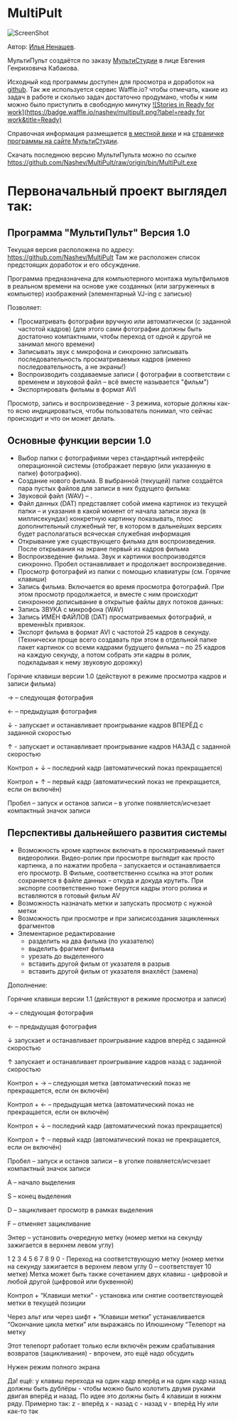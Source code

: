 MultiPult
=========
![ScreenShot](https://raw.github.com/Nashev/MultiPult/origin/ScreenShot.png)

Автор: [Илья Ненашев](http://innenashev.narod.ru).

МультиПульт создаётся по заказу [МультиСтудии](http://multistudia.ru/?page_id=923) в лице Евгения Генриховича Кабакова.

Исходный код программы доступен для просмотра и доработок на [github](https://github.com/Nashev/MultiPult). Так же используется сервис Waffle.io? чтобы отмечать, какие из задач в работе и сколько задач достаточно продумано, чтобы к ним можно было приступить в свободную минутку [![Stories in Ready for work](https://badge.waffle.io/nashev/multipult.png?label=ready for work&title=Ready)](http://waffle.io/nashev/multipult)


Справочная информация размещается [в местной вики](https://github.com/Nashev/MultiPult/wiki) и на  [страничке программы на сайте МультиСтудии](http://multistudia.ru/?page_id=923).

Скачать последнюю версию МультиПульта можно по ссылке https://github.com/Nashev/MultiPult/raw/origin/bin/MultiPult.exe


Первоначальный проект выглядел так:
===================================

Программа "МультиПульт" Версия 1.0
----------------------------------

Текущая версия расположена по адресу: https://github.com/Nashev/MultiPult 
Там же расположен список предстоящих доработок и его обсуждение.

Программа предназначена для компьютерного монтажа мультфильмов в реальном времени на основе уже созданных (или загруженных в компьютер) изображений (элементарный VJ-ing с записью)

Позволяет:
* Просматривать фотографии вручную или автоматически (с заданной частотой кадров) (для этого сами фотографии должны быть достаточно компактными, чтобы переход от  одной к другой не занимал много времени)
* Записывать звук с микрофона и синхронно записывать последовательность просматриваемых кадров (именно последовательность, а не экраны!)
* Воспроизводить создаваемые записи ( фотографии в соответствии с временем и звуковой файл – всё вместе называется "фильм")
* Экспортировать фильмы в формат AVI

Просмотр, запись и воспроизведение - 3 режима, которые должны как-то ясно индицироваться, чтобы пользователь понимал, что сейчас происходит и что он может делать.

Основные функции версии 1.0
----------------------------------

* Выбор папки с фотографиями через стандартный интерфейс операционной системы (отображает первую (или указанную в папке) фотографию).
* Создание нового фильма. В выбранной (текущей) папке создаётся пара пустых файлов для записи в них будущего фильма:
* Звуковой файл (WAV) – .
* Файл данных (DAT) представляет собой имена картинок из текущей папки – и указания в какой момент от начала записи звука (в миллисекундах) конкретную картинку показывать, плюс дополнительный служебный тег, в котором в дальнейших версиях будет располагаться всяческая служебная информация
* Открывание уже существующего фильма для воспроизведения. После открывания на экране первый из кадров фильма
* Воспроизведение фильма. Звук и картинки воспроизводятся синхронно. Пробел останавливает и продолжает воспроизведение.
* Просмотр фотографий из папки с помощью клавиатуры (см. Горячие клавиши) 
* Запись фильма. Включается во время просмотра фотографий. При этом просмотр продолжается, и вместе с ним происходит синхронное дописывание в открытые файлы двух потоков данных:
* Запись ЗВУКА с микрофона (WAV)
* Запись ИМЁН ФАЙЛОВ (DAT) просматриваемых фотографий, и временнЫх привязок. 
* Экспорт фильма в формат AVI с частотой 25 кадров в секунду. (Технически проще всего создавать при этом в отдельной папке пакет картинок со всеми кадрами будущего фильма – по 25 кадров на каждую секунду, а потом собрать эти кадры в ролик, подкладывая к нему звуковую дорожку)


Горячие клавиши версии 1.0 (действуют в режиме просмотра кадров и записи фильма)

 → – следующая фотография

 ← – предыдущая фотография

 ↓ - запускает и останавливает проигрывание кадров ВПЕРЁД с заданной скоростью

 ↑ - запускает и останавливает проигрывание кадров НАЗАД с заданной скоростью

 Контрол  +  ↓  – последний кадр (автоматический показ прекращается)

 Контрол  +  ↑  – первый кадр (автоматический показ не прекращается, если он включён)

 Пробел  – запуск и останов записи – в уголке появляется/исчезает компактный значок записи

Перспективы дальнейшего развития системы
----------------------------------

* Возможность кроме картинок включать в просматриваемый пакет видеоролики. Видео-ролик при просмотре выглядит как просто картинка, а по нажатии пробела – запускается и останавливается его просмотр. В Фильме, соответственно ссылка на этот ролик сохраняется в файле данных – откуда и докуда крутить. При экспорте соответственно тоже берутся кадры этого ролика и вставляются в готовый фильм AV
* Возможность назначать метки и запускать просмотр с нужной метки
* Возможность при просмотре и при записисоздания зацикленных фрагментов
* Элементарное редактирование 
    * разделить на два фильма (по указателю)
    * выделить фрагмент фильма
    * урезать до выделенного
    * вставить другой фильм от указателя в разрыв
    * вставить другой фильм от указателя внахлёст (замена)

Дополнение:

Горячие клавиши версии 1.1 (действуют в режиме просмотра и записи)

 → – следующая фотография


 

 ← – предыдущая фотография

 ↓   запускает и останавливает проигрывание кадров вперёд с заданной скоростью

 ↑  запускает и останавливает проигрывание кадров назад с заданной скоростью

 Контрол  + → – следующая метка (автоматический показ не прекращается, если он включён)

 Контрол  + ← – предыдущая метка (автоматический показ не прекращается, если он включён)

 Контрол  +  ↓    – последний кадр (автоматический показ прекращается)

 Контрол  +  ↑   – первый кадр (автоматический показ не прекращается, если он включён)

 Пробел  – запуск и останов записи – в уголке появляется/исчезает компактный значок записи

 A – начало выделения

 S  – конец выделения 

 D – зацикливает просмотр в рамках выделения

 F  – отменяет зацикливание

 Энтер  – установить очередную метку (номер метки на секунду зажигается в верхнем левом углу)

 1   2   3   4   5   6   7   8   9   0  - Переход на соответствующую метку (номер метки на секунду зажигается в верхнем левом углу 0 – соответствует 10 метке)
Метка может быть также сочетанием двух клавиш - цифровой и любой другой (цифровой или буквенной)


 Контрол  +  “Клавиши метки”   - установка или снятие соответствующей метки в текущей позиции

Через альт или через шифт + “Клавиши метки” устанавливается “Окончание цикла метки” или выражаясь по Илюшиному “Телепорт на метку

Этот телепорт работает только если включён режим срабатывания возвратов (зацикливания) - впрочем, это ещё надо обсудить

Нужен режим полного экрана

Да! ещё: у клавиш перехода на один кадр вперёд и на один кадр назад должны быть дублёры - чтобы можно было колотить двумя руками двигая вперёд и назад. По идее это должны быть 4 клавиши в нижнм ряду. Примерно так:
z - вперёд
x - назад
c - назад
v - вперёд
Ну или как-то так
